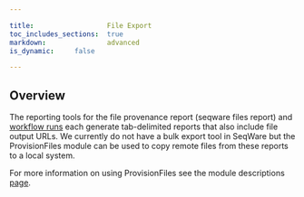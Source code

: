 ```yaml
---

title:                	File Export
toc_includes_sections:  true	
markdown:              	advanced 
is_dynamic:	 	false	

---
```


<!--
TODO:
* this guide needs more details and an example
-->

## Overview 

The reporting tools for the file provenance report (seqware files report) and [workflow
runs](/docs/19-workflow-run-reporter/) each generate tab-delimited reports that
also include file output URLs.  We currently do not have a bulk export tool in
SeqWare but the ProvisionFiles module can be used to copy remote files from
these reports to a local system.

For more information on using ProvisionFiles see the module descriptions [page](/docs/17a-modules/#provisionfiles).
